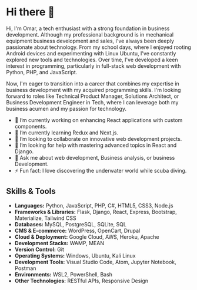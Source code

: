 # Hi there 👋

Hi, I'm Omar, a tech enthusiast with a strong foundation in business development. Although my professional background is in mechanical equipment business development and sales, I've always been deeply passionate about technology. From my school days, where I enjoyed rooting Android devices and experimenting with Linux Ubuntu, I've constantly explored new tools and technologies. Over time, I've developed a keen interest in programming, particularly in full-stack web development with Python, PHP, and JavaScript.

Now, I'm eager to transition into a career that combines my expertise in business development with my acquired programming skills. I'm looking forward to roles like Technical Product Manager, Solutions Architect, or Business Development Engineer in Tech, where I can leverage both my business acumen and my passion for technology.

- 🔭 I’m currently working on enhancing React applications  with custom components.
- 🌱 I’m currently learning Redux and Next.js.
- 👯 I’m looking to collaborate on innovative web development projects.
- 🤔 I’m looking for help with mastering advanced topics in React and Django.
- 💬 Ask me about web development, Business analysis,  or business Development.
- ⚡ Fun fact: I love discovering the underwater world while scuba diving.


## Skills & Tools

- **Languages:** Python, JavaScript, PHP, C#, HTML5, CSS3, Node.js
- **Frameworks & Libraries:** Flask, Django, React, Express, Bootstrap, Materialize, Tailwind CSS
- **Databases:** MySQL, PostgreSQL, SQLite, SQL
- **CMS & E-commerce:** WordPress, OpenCart, Drupal
- **Cloud & Deployment:** Google Cloud, AWS, Heroku, Apache
- **Development Stacks:** WAMP, MEAN
- **Version Control:** Git
- **Operating Systems:** Windows, Ubuntu, Kali Linux
- **Development Tools:** Visual Studio Code, Atom, Jupyter Notebook, Postman
- **Environments:** WSL2, PowerShell, Bash
- **Other Technologies:** RESTful APIs, Responsive Design
